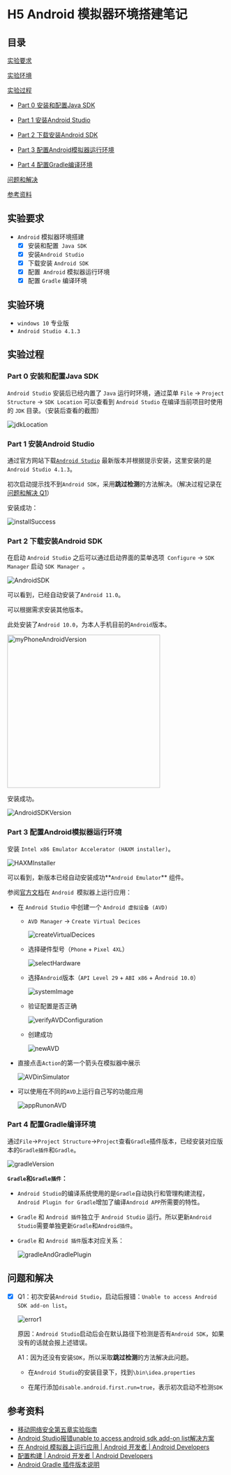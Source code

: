 # H5 Android 模拟器环境搭建笔记

## 目录

[实验要求](#00)

[实验环境](#01)

[实验过程](#02)

* [Part 0 安装和配置Java SDK](#020)

* [Part 1 安装Android Studio](#021)
* [Part 2 下载安装Android SDK](#022)
* [Part 3 配置Android模拟器运行环境](#023)
* [Part 4 配置Gradle编译环境](#024)

[问题和解决](#03)

[参考资料](#04)

## <span id= "00">实验要求</span>

* `Android` 模拟器环境搭建
  - [x] 安装和配置` Java SDK`
  - [x] 安装`Android Studio`
  - [x] 下载安装 `Android SDK`
  - [x] 配置` Android` 模拟器运行环境
  - [x] 配置 `Gradle` 编译环境

## <span id= "01">实验环境</span>

* `windows 10` 专业版
* `Android Studio 4.1.3`

## <span id= "02">实验过程</span>

### <span id= "020">Part 0</span> 安装和配置Java SDK

`Android Studio` 安装后已经内置了 `Java` 运行时环境，通过菜单 `File` -> `Project Structure` -> `SDK Location` 可以查看到 `Android Studio` 在编译当前项目时使用的 `JDK` 目录。（安装后查看的截图）

![jdkLocation](img/jdkLocation.png)



### <span id= "021">Part 1</span> 安装Android Studio

通过官方网站下载[`Android Studio`](https://developer.android.com/studio/) 最新版本并根据提示安装，这里安装的是`Android Studio 4.1.3`。

初次启动提示找不到`Android SDK`，采用**跳过检测**的方法解决。（解决过程记录在[问题和解决 Q1](#jump1)）

安装成功：

![installSuccess](img/installSuccess.png)



### <span id= "022">Part 2</span> 下载安装Android SDK

在启动 `Android Studio` 之后可以通过启动界面的菜单选项` Configure` -> `SDK Manager` 启动 `SDK Manager `。

![AndroidSDK](img/AndroidSDK.png)

可以看到，已经自动安装了`Android 11.0`。

可以根据需求安装其他版本。

此处安装了`Android 10.0`，为本人手机目前的`Android`版本。

<img src="img/myPhoneAndroidVersion.png" alt="myPhoneAndroidVersion" width=350 />

安装成功。

![AndroidSDKVersion](img/AndroidSDKVersion.png)



### <span id= "023">Part 3</span> 配置Android模拟器运行环境

安装 `Intel x86 Emulator Accelerator (HAXM installer)`。

![HAXMInstaller](img/HAXMInstaller.png)

可以看到，新版本已经自动安装成功**`Android Emulator`** 组件。

参阅[官方文档](https://developer.android.com/studio/run/emulator)在 `Android `模拟器上运行应用：

* 在 `Android Studio` 中创建一个 `Android 虚拟设备 (AVD)`

  * `AVD Manager` -> `Create Virtual Decices`

    ![createVirtualDecices](img/createVirtualDecices.png)

  * 选择硬件型号（`Phone` + `Pixel 4XL`）

    ![selectHardware](img/selectHardware.png)

  * 选择`Android`版本（`API Level 29` + `ABI x86` + A`ndroid 10.0`）

    ![systemImage](img/systemImage.png)

  * 验证配置是否正确

    ![verifyAVDConfiguration](img/verifyAVDConfiguration.png)

  * 创建成功

    ![newAVD](img/newAVD.png)

* 直接点击`Action`的第一个箭头在模拟器中展示

  ![AVDinSimulator](img/AVDinSimulator.png)

* 可以使用在不同的`AVD`上运行自己写的功能应用

  ![appRunonAVD](img/appRunonAVD.png)

### <span id="024">Part 4</span> 配置Gradle编译环境

通过`File`->`Project Structure`->`Project`查看`Gradle`插件版本，已经安装对应版本的`Gradle插件`和`Gradle`。

![gradleVersion](img/gradleVersion.png)

**`Gradle`和`Gradle插件`：**

* `Android Studio`的编译系统使用的是`Gradle`自动执行和管理构建流程，`Android Plugin for Gradle`增加了编译`Android APP`所需要的特性。 

* `Gradle` 和 `Android 插件`独立于 `Android Studio` 运行。所以更新`Android Studio`需要单独更新`Gradle`和`Android插件`。

* `Gradle` 和 `Android 插件`版本对应关系：

  ![gradleAndGradlePlugin](img/gradleAndGradlePlugin.png)



## <span id= "03">问题和解决</span>

- [x] <span id= "jump1">Q1</span>：初次安装`Android Studio`，启动后报错：`Unable to access Android SDK add-on list`。

  ![error1](img/error1.png)

  原因：`Android Studio`启动后会在默认路径下检测是否有`Android SDK`，如果没有的话就会报上述错误。

  A1：因为还没有安装`SDK`，所以采取**跳过检测**的方法解决此问题。

  * 在`Android Studio`的安装目录下，找到`\bin\idea.properties`

  * 在尾行添加`disable.android.first.run=true`，表示初次启动不检测`SDK`

    


## <span id= "04">参考资料</span>

* [移动网络安全第五章实验指南](https://c4pr1c3.github.io/cuc-mis/chap0x05/exp.html)
* [Android Studio报错unable to access android sdk add-on list解决方案](https://blog.csdn.net/u010358168/article/details/81535307)
* [在 Android 模拟器上运行应用  |  Android 开发者  |  Android Developers](https://developer.android.com/studio/run/emulator)
* [配置构建  |  Android 开发者  |  Android Developers](https://developer.android.com/studio/build)
* [Android Gradle 插件版本说明](https://developer.android.com/studio/releases/gradle-plugin)

